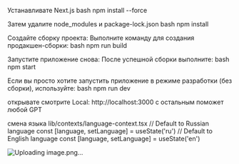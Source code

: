 Устанавливате Next.js
bash npm install --force  

Затем удалите node_modules и package-lock.json
bash npm install

Создайте сборку проекта: Выполните команду для создания продакшен-сборки:
bash npm run build

Запустите приложение снова: После успешной сборки выполните:
bash  npm start

Если вы просто хотите запустить приложение в режиме разработки (без сборки), используйте:
bash npm run dev

открывате смотрите Local:        http://localhost:3000
с остальным поможет любой GPT

смена языка lib/contexts/language-context.tsx       // Default to Russian language   const [language, setLanguage] = useState<Language>('ru') 
  // Default to English language     const [language, setLanguage] = useState<Language>('en')

![Uploading image.png…]()

